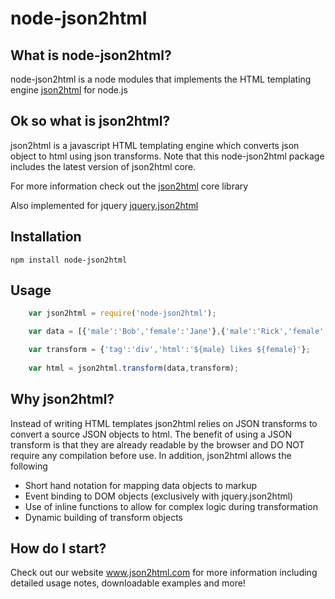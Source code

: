 node-json2html
=========

What is node-json2html?
------------------
node-json2html is a node modules that implements the HTML templating engine <a href='https://github.com/moappi/json2html'>json2html</a> for node.js

Ok so what is json2html?
------------------
json2html is a javascript HTML templating engine which converts json object to html using json transforms.  Note that this node-json2html package includes the latest version of json2html core.

For more information check out the <a href='https://github.com/moappi/json2html'>json2html</a> core library

Also implemented for jquery <a href='https://github.com/moappi/jquery.json2html'>jquery.json2html</a>

Installation
------------

	npm install node-json2html


Usage
-----
```javascript
	var json2html = require('node-json2html');

	var data = [{'male':'Bob','female':'Jane'},{'male':'Rick','female':'Ann'}];

	var transform = {'tag':'div','html':'${male} likes ${female}'};
        
	var html = json2html.transform(data,transform);
```

Why json2html?
--------------
Instead of writing HTML templates json2html relies on JSON transforms to convert a source JSON objects to html.  The benefit of using a JSON transform is that they are already readable by the browser and DO NOT require any compilation before use.   In addition, json2html allows the following

+	Short hand notation for mapping data objects to markup
+	Event binding to DOM objects (exclusively with jquery.json2html) 
+	Use of inline functions to allow for complex logic during transformation 
+	Dynamic building of transform objects

How do I start?
--------------
Check out our website <a href='http://www.json2html.com'>www.json2html.com</a> for more information including detailed usage notes, downloadable examples and more!

